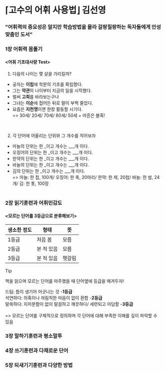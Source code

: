 # ⌈고수의 어휘 사용법⌋  김선영

### "어휘력의 중요성은 알지만 학습방법을 몰라 갈팡질팡하는 독자들에게 안성맞춤인 도서"


### 1장 어휘력 몸풀기

#### <어휘 기초대사량 Test>
1. 다음의 나이는 몇 살을 가리킬까?
- 공자는 **이립**에 학문의 기초를 확립했다.
- 그는 **약관**의 나이부터 지금의 일을 시작했다.
- 벌써 **고희**를 바라보는구나
- 그녀는 **이순**에 접어든 뒤로 말이 부쩍 줄었다.
- 요즘은 **지천명**이면 한창 활동할 시기다. <br>
  => 30세/ 20세/ 70세/ 60세/ 50세 + 마흔은 불혹!
 
<br>

2. 각 단어에 어울리는 단위와 그 개수를 적어보자
- 마늘의 단위는 한 _이고 개수는 ___개 이다.
- 오징어의 단위는 한 _이고 개수는 ___개 이다.
- 한약의 단위는 한 _이고 개수는 ___개 이다.
- 바늘의 단위는 한 _이고 개수는 ___개 이다.
- 김의 단위는 한 _이고 개수는 ___개 이다. <br>
 => 마늘: 한 접, 100개/ 오징어: 한 축, 20마리/ 한약: 한 제, 20첩/ 바늘: 한 쌈, 24개/ 김: 한 톳, 100장 <br><br>


### 2장 읽기훈련과 어휘민감도 <br>
 #### <모르는 단어를 3등급으로 분류해보기>

|생소한 정도 |형태|뜻|              
|--|--|--|
|1등급|처음 봄|모름|
|2등급|본 적 있음|모름| 
|3등급|본 적 있음|헷갈림| <br>

 > [!TIP]
 > 책을 읽으며 모르는 단어를 마주했을 때 단어옆에 등급을 매겨두자! <br>

드팀: 틈이 생기어 어긋나는 것 -**1등급** <br>
석연하다: 의혹이나 꺼림칙한 마음이 없이 환함 -**2등급** <br>
말쑥하다: 지저분함이 없이 말끔하고 꺠끗하다/ 세련되고 아담함 -**3등급** <br> <br>
=> 모르는 단어를 구체적으로 정의하며 각 단어에 대해 부족한 이해를 깊이 파악할 수 있음





### 3장 말하기훈련과 평소말투

### 4장 쓰기훈련과 다채로운 단어

### 5장 되새기기훈련과 다양한 방법

